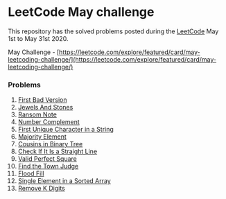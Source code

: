 
# LeetCode May challenge
This repository has the solved problems posted during the [LeetCode]([https://leetcode.com/].(https://leetcode.com/)) May 1st to May 31st 2020.

May Challenge - [https://leetcode.com/explore/featured/card/may-leetcoding-challenge/](https://leetcode.com/explore/featured/card/may-leetcoding-challenge/)

### Problems
1. [First Bad Version](https://github.com/arunkumars0807/leet-code-may-challenge/blob/master/FirstBadVersion.js)
2. [Jewels And Stones](https://github.com/arunkumars0807/leet-code-may-challenge/blob/master/JewelsAndStones.js)
3. [Ransom Note](https://github.com/arunkumars0807/leet-code-may-challenge/blob/master/RansomNote.js)
4. [Number Complement](https://github.com/arunkumars0807/leet-code-may-challenge/blob/master/NumberComplement.js)
5. [First Unique Character in a String](https://github.com/arunkumars0807/leet-code-may-challenge/blob/master/FirstUniqueCharacterInAString.js)
6. [Majority Element](https://github.com/arunkumars0807/leet-code-may-challenge/blob/master/MajorityElement.js)
7. [Cousins in Binary Tree](https://github.com/arunkumars0807/leet-code-may-challenge/blob/master/CousinsInBinaryTree.js)
8. [Check If It Is a Straight Line](https://github.com/arunkumars0807/leet-code-may-challenge/blob/master/CheckIfItIsAStraightLine.js)
9. [Valid Perfect Square](https://github.com/arunkumars0807/leet-code-may-challenge/blob/master/ValidPerfectSquare.js)
10. [Find the Town Judge](https://github.com/arunkumars0807/leet-code-may-challenge/blob/master/FindTheTownJudge.js)
11. [Flood Fill](https://github.com/arunkumars0807/leet-code-may-challenge/blob/master/FloodFill.js)
12. [Single Element in a Sorted Array](https://github.com/arunkumars0807/leet-code-may-challenge/blob/master/SingleElementInASortedArray.js)
13. [Remove K Digits](https://github.com/arunkumars0807/leet-code-may-challenge/blob/master/RemoveKDigits.js)
